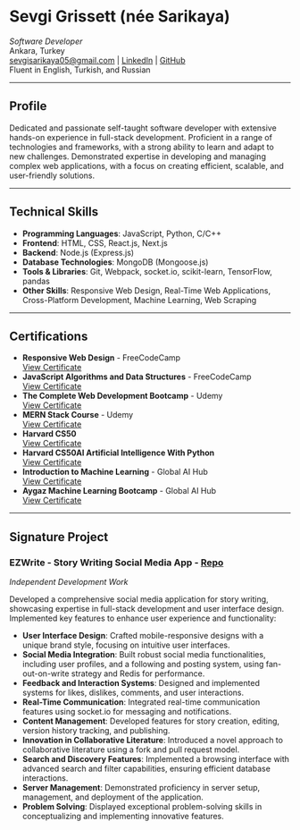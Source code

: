 # Sevgi Grissett (née Sarikaya)
*Software Developer*  
Ankara, Turkey  
sevgisarikaya05@gmail.com | [LinkedIn](https://www.linkedin.com/in/sevgi-grissett/) | [GitHub](https://github.com/SevgiSr)  
Fluent in English, Turkish, and Russian

---

## Profile

Dedicated and passionate self-taught software developer with extensive hands-on experience in full-stack development. Proficient in a range of technologies and frameworks, with a strong ability to learn and adapt to new challenges. Demonstrated expertise in developing and managing complex web applications, with a focus on creating efficient, scalable, and user-friendly solutions.

---

## Technical Skills

- **Programming Languages**: JavaScript, Python, C/C++
- **Frontend**: HTML, CSS, React.js, Next.js
- **Backend**: Node.js (Express.js)
- **Database Technologies**: MongoDB (Mongoose.js)
- **Tools & Libraries**: Git, Webpack, socket.io, scikit-learn, TensorFlow, pandas
- **Other Skills**: Responsive Web Design, Real-Time Web Applications, Cross-Platform Development, Machine Learning, Web Scraping

---

## Certifications

- **Responsive Web Design** - FreeCodeCamp  
  [View Certificate](https://freecodecamp.org/certification/fcc8a70c5e1-a48b-446d-9168-3ee486eacfa3/responsive-web-design)
- **JavaScript Algorithms and Data Structures** - FreeCodeCamp  
  [View Certificate](https://freecodecamp.org/certification/fcc8a70c5e1-a48b-446d-9168-3ee486eacfa3/javascript-algorithms-and-data-structures)
- **The Complete Web Development Bootcamp** - Udemy  
  [View Certificate](https://www.udemy.com/certificate/UC-3600a8ac-343a-42a7-9d09-f070893e8c08/)
- **MERN Stack Course** - Udemy  
  [View Certificate](https://www.udemy.com/certificate/UC-4332102b-9ec2-4eda-a98e-bfad25a44eb9/)
- **Harvard CS50**  
  [View Certificate](https://certificates.cs50.io/7827bf9a-ee2b-459b-8a31-6fa13dd722b0.pdf?size=letter)
- **Harvard CS50AI Artificial Intelligence With Python**  
  [View Certificate](https://certificates.cs50.io/601ef854-7ba7-4866-9c43-296fe328d339.pdf?size=letter)
- **Introduction to Machine Learning** - Global AI Hub  
  [View Certificate](https://globalaihub.com/certificate-share/eyJ1c2VyLWlkIjoxMzUwMjQsImNvdXJzZS1pZCI6MTE0NDY1LCJjZXJ0LWlkIjoiMTE0Njk3In0=)
- **Aygaz Machine Learning Bootcamp** - Global AI Hub  
  [View Certificate](https://globalaihub.com/certificate-share/eyJ1c2VyLWlkIjoxMzUwMjQsImNvdXJzZS1pZCI6MTE5MTI1LCJjZXJ0LWlkIjoiMTE5MTMwIn0=)

---

## Signature Project

### EZWrite - Story Writing Social Media App - [Repo](https://github.com/SevgiSr/Ezwrite-App)
*Independent Development Work*

Developed a comprehensive social media application for story writing, showcasing expertise in full-stack development and user interface design. Implemented key features to enhance user experience and functionality:

- **User Interface Design**: Crafted mobile-responsive designs with a unique brand style, focusing on intuitive user interfaces.
- **Social Media Integration**: Built robust social media functionalities, including user profiles, and a following and posting system, using fan-out-on-write strategy and Redis for performance.
- **Feedback and Interaction Systems**: Designed and implemented systems for likes, dislikes, comments, and user interactions.
- **Real-Time Communication**: Integrated real-time communication features using socket.io for messaging and notifications.
- **Content Management**: Developed features for story creation, editing, version history tracking, and publishing.
- **Innovation in Collaborative Literature**: Introduced a novel approach to collaborative literature using a fork and pull request model.
- **Search and Discovery Features**: Implemented a browsing interface with advanced search and filter capabilities, ensuring efficient database interactions.
- **Server Management**: Demonstrated proficiency in server setup, management, and deployment of the application.
- **Problem Solving**: Displayed exceptional problem-solving skills in conceptualizing and implementing innovative features.
